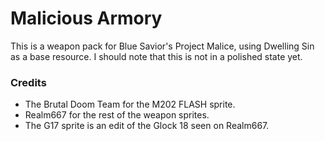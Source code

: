 # Malicious Armory

This is a weapon pack for Blue Savior's Project Malice, using Dwelling Sin as a base resource. I should note that this is not in a polished state yet.

### Credits
- The Brutal Doom Team for the M202 FLASH sprite.
- Realm667 for the rest of the weapon sprites.
- The G17 sprite is an edit of the Glock 18 seen on Realm667.
